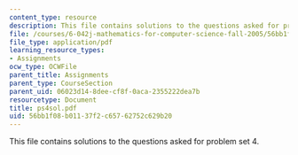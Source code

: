 ```yaml
---
content_type: resource
description: This file contains solutions to the questions asked for problem set 4.
file: /courses/6-042j-mathematics-for-computer-science-fall-2005/56bb1f08b01137f2c65762752c629b20_ps4sol.pdf
file_type: application/pdf
learning_resource_types:
- Assignments
ocw_type: OCWFile
parent_title: Assignments
parent_type: CourseSection
parent_uid: 06023d14-8dee-cf8f-0aca-2355222dea7b
resourcetype: Document
title: ps4sol.pdf
uid: 56bb1f08-b011-37f2-c657-62752c629b20
---
```

This file contains solutions to the questions asked for problem set 4.

